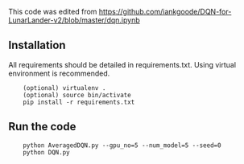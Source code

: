 

This code was edited from https://github.com/iankgoode/DQN-for-LunarLander-v2/blob/master/dqn.ipynb


## Installation
All requirements should be detailed in requirements.txt. Using virtual environment is recommended.
```
    (optional) virtualenv .
    (optional) source bin/activate
    pip install -r requirements.txt
```

## Run the code
```
    python AveragedDQN.py --gpu_no=5 --num_model=5 --seed=0
    python DQN.py
```



